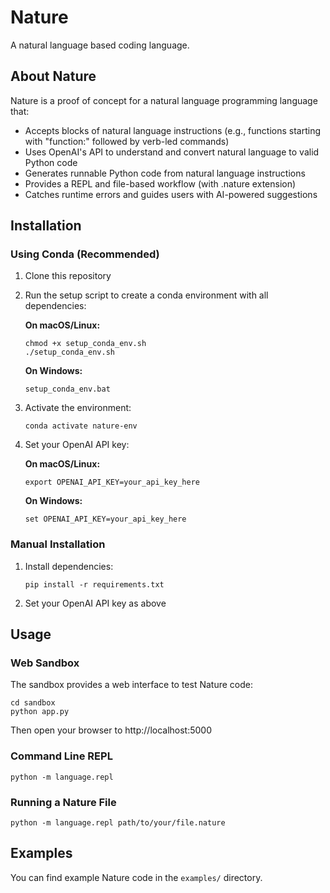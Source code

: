 # Nature

A natural language based coding language.

## About Nature

Nature is a proof of concept for a natural language programming language that:

- Accepts blocks of natural language instructions (e.g., functions starting with "function:" followed by verb-led commands)
- Uses OpenAI's API to understand and convert natural language to valid Python code
- Generates runnable Python code from natural language instructions
- Provides a REPL and file-based workflow (with .nature extension)
- Catches runtime errors and guides users with AI-powered suggestions

## Installation

### Using Conda (Recommended)

1. Clone this repository
2. Run the setup script to create a conda environment with all dependencies:

   **On macOS/Linux:**
   ```
   chmod +x setup_conda_env.sh
   ./setup_conda_env.sh
   ```

   **On Windows:**
   ```
   setup_conda_env.bat
   ```

3. Activate the environment:
   ```
   conda activate nature-env
   ```

4. Set your OpenAI API key:
   
   **On macOS/Linux:**
   ```
   export OPENAI_API_KEY=your_api_key_here
   ```
   
   **On Windows:**
   ```
   set OPENAI_API_KEY=your_api_key_here
   ```

### Manual Installation

1. Install dependencies:
   ```
   pip install -r requirements.txt
   ```

2. Set your OpenAI API key as above

## Usage

### Web Sandbox

The sandbox provides a web interface to test Nature code:

```
cd sandbox
python app.py
```

Then open your browser to http://localhost:5000

### Command Line REPL

```
python -m language.repl
```

### Running a Nature File

```
python -m language.repl path/to/your/file.nature
```

## Examples

You can find example Nature code in the `examples/` directory.
